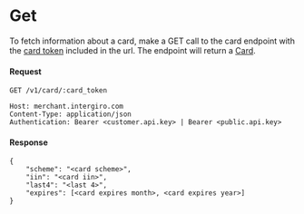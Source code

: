 # Get

To fetch information about a card, make a GET call to the card endpoint with the [card token](./reference.html#token) included in the url. The endpoint will return a [Card](./reference.html#card).

#### Request
``` {1}
GET /v1/card/:card_token

Host: merchant.intergiro.com
Content-Type: application/json
Authentication: Bearer <customer.api.key> | Bearer <public.api.key>

```

#### Response
``` 
{
    "scheme": "<card scheme>",
    "iin": "<card iin>",
    "last4": "<last 4>",
    "expires": [<card expires month>, <card expires year>]
}

```
